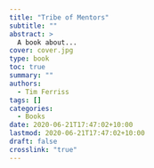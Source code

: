 ```yaml
---
title: "Tribe of Mentors"
subtitle: ""
abstract: >
  A book about...
cover: cover.jpg
type: book
toc: true
summary: ""
authors:
  - Tim Ferriss
tags: []
categories:
  - Books
date: 2020-06-21T17:47:02+10:00
lastmod: 2020-06-21T17:47:02+10:00
draft: false
crosslink: "true"
---
```


